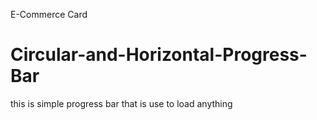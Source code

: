 E-Commerce Card

# Circular-and-Horizontal-Progress-Bar

this is simple progress bar that is use to load anything
